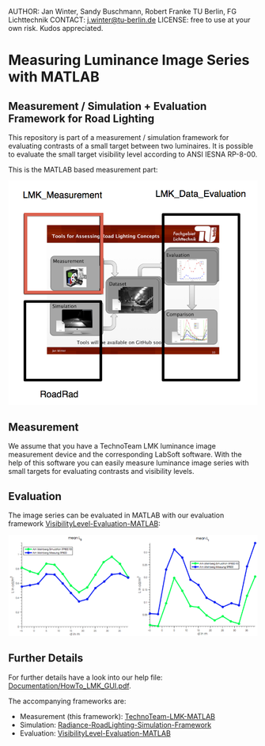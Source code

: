 AUTHOR: Jan Winter, Sandy Buschmann, Robert Franke TU Berlin, FG Lichttechnik
CONTACT: j.winter@tu-berlin.de
LICENSE: free to use at your own risk. Kudos appreciated.

Measuring Luminance Image Series with MATLAB
=========

## Measurement / Simulation + Evaluation Framework for Road Lighting

This repository is part of a measurement / simulation framework for evaluating contrasts of a small target between two luminaires. It is possible to evaluate the small target visibility level according to ANSI IESNA RP-8-00.

This is the MATLAB based measurement part:

![framework](Documentation/Images/FrameworkComponentsMeas.png)


## Measurement

We assume that you have a TechnoTeam LMK luminance image measurement device and the corresponding LabSoft software.
With the help of this software you can easily measure luminance image series with small targets for evaluating contrasts and visibility levels.


## Evaluation

The image series can be evaluated in MATLAB with our evaluation framework [VisibilityLevel-Evaluation-MATLAB](https://github.com/fglichttechnik/VisibilityLevel-Evaluation-MATLAB):

![evaluation](Documentation/Images/compareSimulationMeasurementLBLt.png)


## Further Details

For further details have a look into our help file: [Documentation/HowTo_LMK_GUI.pdf](Documentation/HowTo_LMK_GUI.pdf).

The accompanying frameworks are:
- Measurement (this framework): [TechnoTeam-LMK-MATLAB](https://github.com/fglichttechnik/TechnoTeam-LMK-MATLAB)
- Simulation: [Radiance-RoadLighting-Simulation-Framework](https://github.com/fglichttechnik/Radiance-RoadLighting-Simulation-Framework)
- Evaluation: [VisibilityLevel-Evaluation-MATLAB](https://github.com/fglichttechnik/VisibilityLevel-Evaluation-MATLAB)


